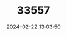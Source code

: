 ---
title: "33557"
category: "Melicope ovalis"
draft: false
date: 2024-02-22 13:03:50
languages:
  English: ["Wild Pelea"]
---